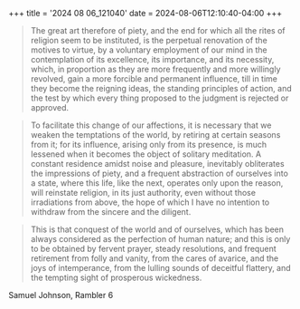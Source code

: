 +++
title = '2024 08 06_121040'
date = 2024-08-06T12:10:40-04:00
+++

> The great art therefore of piety, and the end for which all the rites of religion seem to be instituted, is the perpetual renovation of the motives to virtue, by a voluntary employment of our mind in the contemplation of its excellence, its importance, and its necessity, which, in proportion as they are more frequently and more willingly revolved, gain a more forcible and permanent influence, till in time they become the reigning ideas, the standing principles of action, and the test by which every thing pro­posed to the judgment is rejected or approved.

> To facilitate this change of our affections, it is necessary that we weaken the temptations of the world, by retiring at certain seasons from it; for its influence, arising only from its presence, is much lessened when it becomes the object of solitary meditation. A constant residence amidst noise and pleasure, inevitably obliterates the impressions of piety, and a frequent abstraction of ourselves into a state, where this life, like the next, operates only upon the reason, will reinstate religion, in its just authority, even without those irradiations from above, the hope of which I have no intention to withdraw from the sincere and the diligent.

> This is that conquest of the world and of ourselves, which has been always considered as the perfection of human nature; and this is only to be obtained by fervent prayer, steady resolutions, and frequent retirement from folly and vanity, from the cares of avarice, and the joys of intemperance, from the lulling sounds of deceitful flattery, and the tempting sight of prosperous wickedness.

Samuel Johnson, Rambler 6